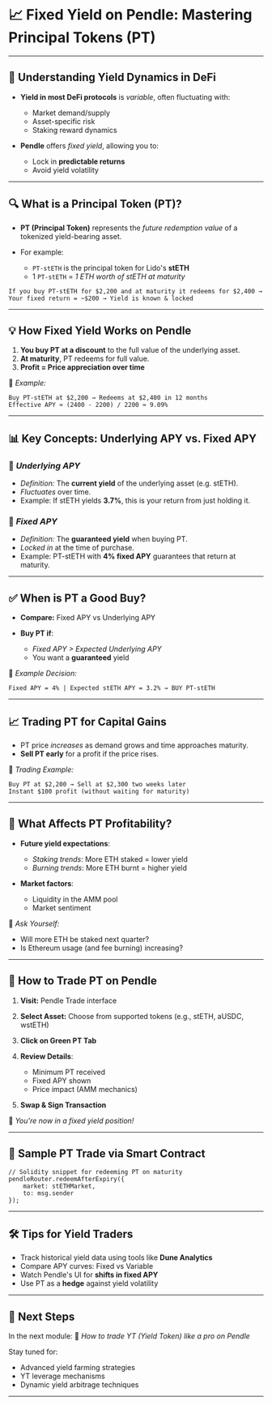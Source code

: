 # 📈 **Fixed Yield on Pendle: Mastering Principal Tokens (PT)**

---

## 🧠 **Understanding Yield Dynamics in DeFi**

* **Yield in most DeFi protocols** is *variable*, often fluctuating with:

  * Market demand/supply
  * Asset-specific risk
  * Staking reward dynamics

* **Pendle** offers *fixed yield*, allowing you to:

  * Lock in **predictable returns**
  * Avoid yield volatility

---

## 🔍 **What is a Principal Token (PT)?**

* **PT (Principal Token)** represents the *future redemption value* of a tokenized yield-bearing asset.

* For example:

  * `PT-stETH` is the principal token for Lido's **stETH**
  * 1 `PT-stETH` = *1 ETH worth of stETH at maturity*

```text
If you buy PT-stETH for $2,200 and at maturity it redeems for $2,400 → 
Your fixed return = ~$200 → Yield is known & locked
```

---

## 💡 **How Fixed Yield Works on Pendle**

1. **You buy PT at a discount** to the full value of the underlying asset.
2. **At maturity**, PT redeems for full value.
3. **Profit = Price appreciation over time**

📘 *Example:*

```text
Buy PT-stETH at $2,200 → Redeems at $2,400 in 12 months
Effective APY ≈ (2400 - 2200) / 2200 ≈ 9.09%
```

---

## 📊 **Key Concepts: Underlying APY vs. Fixed APY**

### 🔹 *Underlying APY*

* *Definition:* The **current yield** of the underlying asset (e.g. stETH).
* *Fluctuates* over time.
* Example: If stETH yields **3.7%**, this is your return from just holding it.

### 🔹 *Fixed APY*

* *Definition:* The **guaranteed yield** when buying PT.
* *Locked in* at the time of purchase.
* Example: PT-stETH with **4% fixed APY** guarantees that return at maturity.

---

## ✅ **When is PT a Good Buy?**

* **Compare:** Fixed APY vs Underlying APY
* **Buy PT if**:

  * *Fixed APY > Expected Underlying APY*
  * You want a **guaranteed** yield

🧠 *Example Decision:*

```text
Fixed APY = 4% | Expected stETH APY = 3.2% → BUY PT-stETH
```

---

## 📈 **Trading PT for Capital Gains**

* PT price *increases* as demand grows and time approaches maturity.
* **Sell PT early** for a profit if the price rises.

📘 *Trading Example:*

```text
Buy PT at $2,200 → Sell at $2,300 two weeks later
Instant $100 profit (without waiting for maturity)
```

---

## 📌 **What Affects PT Profitability?**

* **Future yield expectations**:

  * *Staking trends*: More ETH staked = lower yield
  * *Burning trends*: More ETH burnt = higher yield

* **Market factors**:

  * Liquidity in the AMM pool
  * Market sentiment

🧠 *Ask Yourself:*

* Will more ETH be staked next quarter?
* Is Ethereum usage (and fee burning) increasing?

---

## 🔄 **How to Trade PT on Pendle**

1. **Visit:** Pendle Trade interface

2. **Select Asset:** Choose from supported tokens (e.g., stETH, aUSDC, wstETH)

3. **Click on Green PT Tab**

4. **Review Details**:

   * Minimum PT received
   * Fixed APY shown
   * Price impact (AMM mechanics)

5. **Swap & Sign Transaction**

🎉 *You're now in a fixed yield position!*

---

## 🧪 **Sample PT Trade via Smart Contract**

```solidity
// Solidity snippet for redeeming PT on maturity
pendleRouter.redeemAfterExpiry({
    market: stETHMarket,
    to: msg.sender
});
```

---

## 🛠 **Tips for Yield Traders**

* Track historical yield data using tools like **Dune Analytics**
* Compare APY curves: Fixed vs Variable
* Watch Pendle's UI for **shifts in fixed APY**
* Use PT as a **hedge** against yield volatility

---

## 📘 **Next Steps**

In the next module:
🔄 *How to trade YT (Yield Token) like a pro on Pendle*

Stay tuned for:

* Advanced yield farming strategies
* YT leverage mechanisms
* Dynamic yield arbitrage techniques

---
